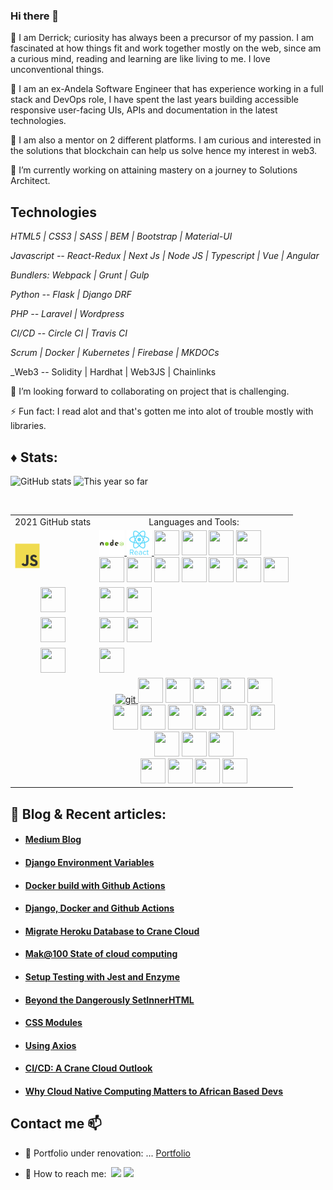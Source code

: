 ### Hi there 👋

<!--
**neelxie/neelxie** is a ✨ _special_ ✨ repository because its `README.md` (this file) appears on your GitHub profile.

Here are some ideas to get you started:

- 🔭 I’m currently working on ...
- 🌱 I’m currently learning ...
- 👯 I’m looking to collaborate on ...
- 🤔 I’m looking for help with ...
- 💬 Ask me about ...
- 📫 How to reach me: ...
- 😄 Pronouns: ...
- ⚡ Fun fact: ...
- [![Top Langs](https://github-readme-stats.vercel.app/api/top-langs/?username=neelxie)](https://github.com/anuraghazra/github-readme-stats)
-->
<!-- ![Software Engineer]() -->

:wave: I am Derrick; curiosity has always been a precursor of my passion. I am fascinated at how things fit and work together mostly on the web, since am a curious mind, reading and learning are like living to me. I love unconventional things. 

💬 I am an ex-Andela Software Engineer that has experience working in a full stack and DevOps role, I have spent the last years building accessible responsive user-facing UIs, APIs and documentation in the latest technologies.

🌱 I am also a mentor on 2 different platforms. I am curious and interested in the solutions that blockchain can help us solve hence my interest in web3.

🔭 I’m currently working on attaining mastery on a journey to Solutions Architect.

## Technologies

_HTML5 | CSS3 | SASS | BEM | Bootstrap | Material-UI_

_Javascript -- React-Redux | Next Js | Node JS | Typescript | Vue | Angular_

_Bundlers: Webpack | Grunt | Gulp_

_Python -- Flask | Django DRF_

_PHP -- Laravel | Wordpress_

_CI/CD -- Circle CI | Travis CI_

_Scrum | Docker | Kubernetes | Firebase | MKDOCs_

_Web3 -- Solidity | Hardhat | Web3JS | Chainlinks

<!--
Fundamentals: <img alt="HTML5" src="https://img.shields.io/badge/HTML5-E34F26?style=for-the-badge&logo=html5&logoColor=white"/> <img alt="CSS3" src="https://img.shields.io/badge/CSS3-1572B6?style=for-the-badge&logo=css3&logoColor=white"/> <img alt="Bem" src="https://img.shields.io/badge/bem-%23CC342D.svg?&style=for-the-badge&logo=bem&logoColor=white"/>

 Languages: <img alt="Python" src="https://img.shields.io/badge/python%20-%2314354C.svg?&style=for-the-badge&logo=python&logoColor=white"/>  <img alt="JavaScript" src="https://img.shields.io/badge/javascript%20-%23323330.svg?&style=for-the-badge&logo=javascript&logoColor=%23F7DF1E"/>

Frameworks: <img alt="Django" src="https://img.shields.io/badge/django%20-%23092E20.svg?&style=for-the-badge&logo=django&logoColor=white"/> <img alt="React" src="https://img.shields.io/badge/react%20-%2320232a.svg?&style=for-the-badge&logo=react&logoColor=%2361DAFB"/> <img alt="Flask" src="https://img.shields.io/badge/flask%20-%23CC0000.svg?&style=for-the-badge&logo=flask&logoColor=white"/> <img alt="bootstrap" src="https://img.shields.io/badge/Bootstrap-563D7C?style=for-the-badge&logo=bootstrap&logoColor=white"> -->
<!--
Tools: <img alt="git" src="https://img.shields.io/badge/Git-F05032?style=for-the-badge&logo=git&logoColor=white"/> <img alt="postman" src="https://img.shields.io/badge/Postman-FF6C37?style=for-the-badge&logo=Postman&logoColor=white" /> -->

👯 I’m looking forward to collaborating on project that is challenging.

⚡ Fun fact: I read alot and that's gotten me into alot of trouble mostly with libraries.

## :diamonds: Stats:

![GitHub stats](https://github-readme-stats.vercel.app/api?username=neelxie&show_icons=true&theme=dracula)
![This year so far](https://user-images.githubusercontent.com/32802973/146527573-ea42fa6b-a1a3-49a6-8b7a-885ddd5583b8.png)

<!-- [![ wakatime stats](https://github-readme-stats.vercel.app/api/wakatime?username=neelxie)](https://github.com/anuraghazra/github-readme-stats) -->

</br>
<table align="center">
  <tr>
    <td align="center"> 2021 GitHub stats</td>
    <td align="center">Languages and Tools:</td>
  </tr>
 <tr>
  <td><a href="https://developer.mozilla.org/en-US/docs/Web/JavaScript" target="_blank"> <img src="https://raw.githubusercontent.com/devicons/devicon/master/icons/javascript/javascript-original.svg" alt="javascript" width="40" height="40"/> </a> </br>
 </td>
  <td><a href="https://nodejs.org" target="_blank"> <img src="https://raw.githubusercontent.com/devicons/devicon/master/icons/nodejs/nodejs-original-wordmark.svg" alt="nodejs" width="40" height="40"/> </a>  <a href="https://reactjs.org/" target="_blank"> <img src="https://raw.githubusercontent.com/devicons/devicon/master/icons/react/react-original-wordmark.svg" alt="react" width="40" height="40"/> </a>
    <img src="https://cdn.jsdelivr.net/gh/devicons/devicon/icons/yarn/yarn-original-wordmark.svg" width="40" height="40" /> 
    <img src="https://cdn.jsdelivr.net/gh/devicons/devicon/icons/webpack/webpack-plain-wordmark.svg" width="40" height="40"/>
    <img src="https://cdn.jsdelivr.net/gh/devicons/devicon/icons/nextjs/nextjs-original-wordmark.svg" width="40" height="40"/>
    <img src="https://cdn.jsdelivr.net/gh/devicons/devicon/icons/typescript/typescript-plain.svg" width="40" height="40"/> </br>
    <img src="https://cdn.jsdelivr.net/gh/devicons/devicon/icons/redux/redux-original.svg" width="40" height="40"/> 
<img src="https://cdn.jsdelivr.net/gh/devicons/devicon/icons/npm/npm-original-wordmark.svg" width="40" height="40"/> 
<img src="https://cdn.jsdelivr.net/gh/devicons/devicon/icons/gulp/gulp-plain.svg" width="40" height="40"/>
<img src="https://cdn.jsdelivr.net/gh/devicons/devicon/icons/grunt/grunt-original-wordmark.svg" width="40" height="40"/> 
<img src="https://cdn.jsdelivr.net/gh/devicons/devicon/icons/express/express-original-wordmark.svg" width="40" height="40"/>
<img src="https://cdn.jsdelivr.net/gh/devicons/devicon/icons/babel/babel-original.svg" width="40" height="40"/> 
<img src="https://cdn.jsdelivr.net/gh/devicons/devicon/icons/angularjs/angularjs-original-wordmark.svg" width="40" height="40"/>
</td>
 </tr>
 <tr>
    <td align="center">
<img src="https://cdn.jsdelivr.net/gh/devicons/devicon/icons/css3/css3-original-wordmark.svg" width="40" height="40"/> </br>
</td>
 <td>
<img src="https://cdn.jsdelivr.net/gh/devicons/devicon/icons/bootstrap/bootstrap-plain-wordmark.svg" width="40" height="40"/> 
<img src="https://cdn.jsdelivr.net/gh/devicons/devicon/icons/sass/sass-original.svg" width="40" height="40"/> </br>
</td>
 </tr>
 
 <tr>
    <td align="center"><img src="https://cdn.jsdelivr.net/gh/devicons/devicon/icons/python/python-original-wordmark.svg" width="40" height="40"/> </br>
</td>
 <td>
<img src="https://cdn.jsdelivr.net/gh/devicons/devicon/icons/flask/flask-original-wordmark.svg" width="40" height="40"/> 
<img src="https://cdn.jsdelivr.net/gh/devicons/devicon/icons/django/django-original.svg" width="40" height="40"/> </br></td>
 </tr>
 
 <tr>
    <td align="center"><img src="https://cdn.jsdelivr.net/gh/devicons/devicon/icons/php/php-plain.svg" width="40" height="40"/> </br>
</td>
 <td>    <img src="https://cdn.jsdelivr.net/gh/devicons/devicon/icons/wordpress/wordpress-plain-wordmark.svg" width="40" height="40"/> </br></td>
 </tr>
  <tr>
    <td align="center">
</td>
    <td align="center"><a href="https://git-scm.com/" target="_blank"> <img src="https://www.vectorlogo.zone/logos/git-scm/git-scm-icon.svg" alt="git" width="40" height="40"/> </a>

<img src="https://cdn.jsdelivr.net/gh/devicons/devicon/icons/vscode/vscode-original-wordmark.svg" width="40" height="40"/> 

<img src="https://cdn.jsdelivr.net/gh/devicons/devicon/icons/ubuntu/ubuntu-plain-wordmark.svg" width="40" height="40"/>

<img src="https://cdn.jsdelivr.net/gh/devicons/devicon/icons/trello/trello-plain-wordmark.svg" width="40" height="40"/> 
<img src="https://cdn.jsdelivr.net/gh/devicons/devicon/icons/travis/travis-plain-wordmark.svg" width="40" height="40"/> 
<img src="https://cdn.jsdelivr.net/gh/devicons/devicon/icons/slack/slack-original-wordmark.svg" width="40" height="40"/> </br>


<img src="https://cdn.jsdelivr.net/gh/devicons/devicon/icons/postgresql/postgresql-original-wordmark.svg" width="40" height="40"/>

<img src="https://cdn.jsdelivr.net/gh/devicons/devicon/icons/linux/linux-original.svg" width="40" height="40"/> 
<img src="https://cdn.jsdelivr.net/gh/devicons/devicon/icons/kubernetes/kubernetes-plain-wordmark.svg" width="40" height="40"/>
<img src="https://cdn.jsdelivr.net/gh/devicons/devicon/icons/jira/jira-original-wordmark.svg" width="40" height="40"/> 

<img src="https://cdn.jsdelivr.net/gh/devicons/devicon/icons/html5/html5-plain-wordmark.svg" width="40" height="40"/> 
<img src="https://cdn.jsdelivr.net/gh/devicons/devicon/icons/heroku/heroku-original-wordmark.svg" width="40" height="40"/> </br>

<img src="https://cdn.jsdelivr.net/gh/devicons/devicon/icons/git/git-original-wordmark.svg" width="40" height="40"/> 
<img src="https://cdn.jsdelivr.net/gh/devicons/devicon/icons/github/github-original-wordmark.svg" width="40" height="40"/> 
<img src="https://cdn.jsdelivr.net/gh/devicons/devicon/icons/firebase/firebase-plain-wordmark.svg" width="40" height="40"/> </br>
<img src="https://cdn.jsdelivr.net/gh/devicons/devicon/icons/figma/figma-original.svg" width="40" height="40"/>

<img src="https://cdn.jsdelivr.net/gh/devicons/devicon/icons/docker/docker-original-wordmark.svg" width="40" height="40"/> 

<img src="https://cdn.jsdelivr.net/gh/devicons/devicon/icons/circleci/circleci-plain-wordmark.svg" width="40" height="40"/> 
<img src="https://cdn.jsdelivr.net/gh/devicons/devicon/icons/codecov/codecov-plain.svg" width="40" height="40"/> </br>

</td>
  </tr>
 </table>
 
 
## 📕 Blog & Recent articles:

- #### [Medium Blog](https://neelxie.medium.com/)
- #### [Django Environment Variables](https://medium.com/cranecloud/django-environment-variables-52682f38a714)
- #### [Docker build with Github Actions](https://medium.com/cranecloud/docker-build-with-github-actions-1203d8ba5bf0)
- #### [Django, Docker and Github Actions](https://medium.com/cranecloud/django-docker-and-github-actions-e9383432066f)
- #### [Migrate Heroku Database to Crane Cloud](https://medium.com/cranecloud/migrate-heroku-postgres-database-to-crane-cloud-3e26ae9cd907)
- #### [Mak@100 State of cloud computing](https://medium.com/cranecloud/mak-100-state-of-cloud-computing-35bb9614d479)
- #### [Setup Testing with Jest and Enzyme](https://neelxie.medium.com/?p=c45c9691b471)
- #### [Beyond the Dangerously SetInnerHTML](https://medium.com/cranecloud/beyond-the-dangerouslysetinnerhtml-58165fe9de12)
- #### [CSS Modules](https://medium.com/cranecloud/using-css-modules-5b5ecab6ecc7)
- #### [Using Axios](https://medium.com/cranecloud/how-i-am-using-axios-api-e4d16ab430db)
- #### [CI/CD: A Crane Cloud Outlook](https://medium.com/cranecloud/ci-cd-a-cranecloud-outlook-72ba748a4ef7)
- #### [Why Cloud Native Computing Matters to African Based Devs](https://medium.com/cranecloud/why-cloud-native-computing-matters-to-african-based-developers-2b9b23f3b25a)

## Contact me 📫

- :link: Portfolio under renovation: ... [Portfolio](https://neelxie.github.io/portfolio/index.html)

- 💬 How to reach me: &nbsp;[![](https://img.shields.io/badge/LinkedIn-0077B5?style=for-the-badge&logo=linkedin&logoColor=white)](https://www.linkedin.com/in/derrick-tech-expert/)
  [![](https://img.shields.io/badge/Gmail-D14836?style=for-the-badge&logo=gmail&logoColor=white)](https://mail.google.com/mail/?view=cm&source=mailto&to=kidricederek@gmail.com)
